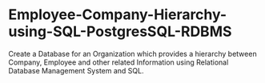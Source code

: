 # Employee-Company-Hierarchy-using-SQL-PostgresSQL-RDBMS
Create a Database for an Organization which provides a hierarchy between Company, Employee and other related Information using Relational Database Management System and SQL.
